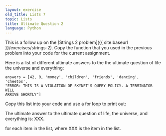 ```yaml
---
layout: exercise
old_title: Lists 7
topic: Lists
title: Ultimate Question 2
language: Python
---
```


This is a follow up on the [Strings 2 problem]({{ site.baseurl }}/exercises/strings-2).  Copy the
function that you used in the previous problem into your code for the current
assignment.

Here is a list of different ultimate answers to the the ultimate
question of life the universe and everything:

```
answers = [42, 0, 'money', 'children', 'friends', 'dancing', 'cheetos',
"ERROR: THIS IS A VIOLATION OF SKYNET'S QUERY POLICY. A TERMINATOR WILL
ARRIVE SHORTLY"]
```

Copy this list into your code and use a for loop to print out:

The ultimate answer to the ultimate question of life, the universe, and
everything is: XXX.

for each item in the list, where XXX is the item in the list.
